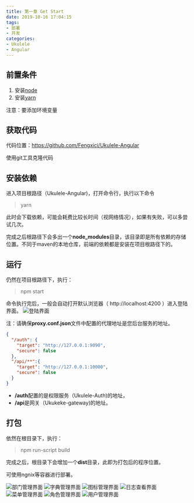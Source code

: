 ```yaml
---
title: 第一章 Get Start
date: 2019-10-16 17:04:15
tags:
- 部署
- 开发
categories:
- Ukulele
- Angular
---
```

## 前置条件
1. 安装[node](https://nodejs.org)
2. 安装[yarn](https://yarn.bootcss.com)

注意：要添加环境变量

## 获取代码

代码位置：https://github.com/Fengxici/Ukulele-Angular

使用git工具克隆代码

## 安装依赖
进入项目根路径（Ukulele-Angular)，打开命令行，执行以下命令
> yarn

此时会下载依赖，可能会耗费比较长时间（视网络情况），如果有失败，可以多尝试几次。

完成之后根路径下会多出一个**node_modules**目录，该目录即是所有依赖的存储位置。不同于maven的本地仓库，前端的依赖都是安装在项目根路径下的。

## 运行
仍然在项目根路径下，执行：
> npm start

命令执行完后，一般会自动打开默认浏览器（ http://localhost:4200 ）进入登陆界面。
![登陆界面](/images/ukulele/spring-cloud/angular-login.png)

注：请确保**proxy.conf.json**文件中配置的代理地址是您后台服务的地址。
``` json
{
  "/auth": {
    "target": "http://127.0.0.1:9090",
    "secure": false
  },
  "/api/**":{
    "target": "http://127.0.0.1:10000",
    "secure": false
  }
}
```
- **/auth**配置的是权限服务（Ukulele-Auth)的地址，
- **/api**是网关（Ukukeke-gateway)的地址。

## 打包
依然在根目录下，执行：
>npm run-script build

完成之后，根目录下会增加一个**dist**目录，此即为打包后的程序位置。

可使用ngnix等容器进行部署。

![部门管理界面](/images/ukulele/angular/dept.png)
![字典管理界面](/images/ukulele/angular/dict.png)
![图标管理界面](/images/ukulele/angular/icon.png)
![日志查看界面](/images/ukulele/angular/log.png)
![菜单管理界面](/images/ukulele/angular/menu.png)
![角色管理界面](/images/ukulele/angular/role.png)
![用户管理界面](/images/ukulele/angular/user.png)

